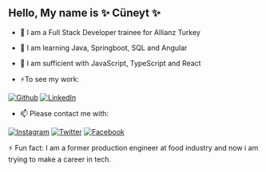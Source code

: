 ## Hello, My name is ✨ Cüneyt ✨



- 🔭 I am a Full Stack Developer trainee for Allianz Turkey

- 🌱 I am learning Java, Springboot, SQL and Angular

- 💬 I am sufficient with JavaScript, TypeScript and React 

- ⚡To see my work:

[![Github](https://img.shields.io/badge/Github-gray?logo=github)](https://github.com/mcuneytozturk) [![LinkedIn](https://img.shields.io/badge/LinkedIn-%230077B5.svg?logo=linkedin&logoColor=white)](https://www.linkedin.com/in/muhsin-cuneyt-ozturk/)

- 📫 Please contact me with:

[![Instagram](https://img.shields.io/badge/Instagram-%23E4405F.svg?logo=Instagram&logoColor=white)](https://instagram.com/mcuneytozturk?igshid=NGExMmI2YTkyZg==) [![Twitter](https://img.shields.io/badge/Twitter-white?logo=twitter)](https://twitter.com/mcuneytozturk) [![Facebook](https://img.shields.io/badge/Facebook-4267B2?logo=facebook&logoColor=white)](https://www.facebook.com/mcuneytozturk?mibextid=ZbWKwL)







  

⚡ Fun fact: I am a former production engineer at food industry and now i am trying to make a career in tech.


<!--
**mcuneytozturk/mcuneytozturk** is a ✨ _special_ ✨ repository because its `README.md` (this file) appears on your GitHub profile.

Here are some ideas to get you started:

- 🔭 I’m currently working on ...
- 🌱 I’m currently learning ...
- 👯 I’m looking to collaborate on ...
- 🤔 I’m looking for help with ...
- 💬 Ask me about ...
- 📫 How to reach me: ...
- 😄 Pronouns: ...
- ⚡ Fun fact: ...
-->

